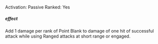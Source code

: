 Activation: Passive
Ranked: Yes
##### effect
Add 1 damage per rank of Point Blank to
damage of one hit of successful attack while
using Ranged attacks at short range or engaged.
